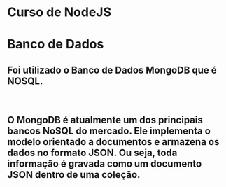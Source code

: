 # Curso de NodeJS

# Banco de Dados

## Foi utilizado o Banco de Dados MongoDB que é NOSQL.
<br>
<h2>O MongoDB é atualmente um dos principais bancos NoSQL do mercado. Ele implementa o modelo orientado a documentos e armazena os dados no formato JSON. Ou seja, toda informação é gravada como um documento JSON dentro de uma coleção.</h2> 

